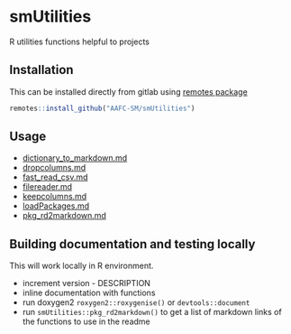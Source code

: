 # smUtilities

R utilities functions helpful to projects

## Installation
This can be installed directly from gitlab using [remotes package](https://remotes.r-lib.org/)
```R
remotes::install_github("AAFC-SM/smUtilities")
```

## Usage
* [dictionary_to_markdown.md](docs/dictionary_to_markdown.md)
* [dropcolumns.md](docs/dropcolumns.md)
* [fast_read_csv.md](docs/fast_read_csv.md)
* [filereader.md](docs/filereader.md)
* [keepcolumns.md](docs/keepcolumns.md)
* [loadPackages.md](docs/loadPackages.md)
* [pkg_rd2markdown.md](docs/pkg_rd2markdown.md)


## Building documentation and testing locally
This will work locally in R environment.
* increment version - DESCRIPTION
* inline documentation with functions
* run doxygen2 `roxygen2::roxygenise()` or `devtools::document`
* run `smUtilities::pkg_rd2markdown()` to get a list of markdown links of the functions to use in the readme
